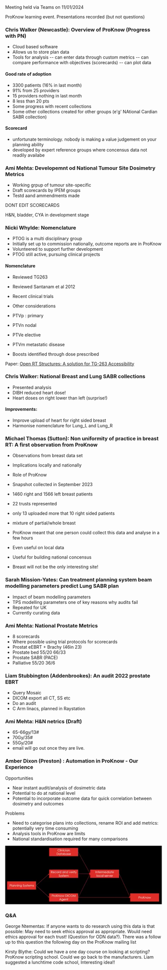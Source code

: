 Meeting held via Teams on 11/01/2024

ProKnow learning event.
Presentations recorded (but not questions)

### Chris Walker (Newcastle): Overview of ProKnow (Progress with PN)

- Cloud based software
- Allows us to store plan data
- Tools for analysis
-- can enter data through custom metrics
-- can compare performance with objectives (scorecards)
-- can plot data

#### Good rate of adoption
- 3300 patients (16% in last month)
- 91% from 25 providers
- 15 providers nothing in last month
- 8 less than 20 pts
- Some progress with recent collections
- Some other collections created for other groups (e'g' NAtional Cardian SABR collection)

#### Scorecard
- unfortunate terminology. nobody is making a value judgement on your planning ability
- developed by expert reference groups where concensus data not readily availabe

### Ami Mehta: Developemnt od National Tumour Site Dosimetry Metrics

- Working grpup of tumour site-specific 
- Draft scorecards by IPEM groups
- Testd aand ammendments made

 DONT EDIT SCORECARDS

 H&N, bladder, CYA in development stage

 ### Nicki Whylde: Nomenclature

- PTOG is a multi disciplinary group
- Initially set up to commission nationally, outcome reports are in ProKnow
- Volunteered to support further development
- PTOG still active, pursuing clinical projects

#### Nomenclature
- Reviewed TG263
- Reviewed Santanam et al 2012
- Recent clinical trials
- Other considerations

- PTVp : primary
- PTVn nodal
- PTVe elective
- PTVm metastatic disease

- Boosts identified through dose prescribed

Paper: [Open RT Structures: A solution for TG-263 Accessibility](https://pubmed.ncbi.nlm.nih.gov/37778423/)

### Chris Walker: National Breast and Lung SABR collections

- Presented analysis 
- DIBH reduced heart dose!
- Heart doses on right lower than left (surprise!)

#### Improvements:
- Improve upload of heart for right sided breast
- Harmonise nomenclature for Lung_L and Lung_R

### Michael Thomas (Sutton): Non uniformity of practice in breast RT: A first observation from ProKnow

- Observations from breast data set
- Implications locally and nationally
- Role of ProKnow

- Snapshot collected in September 2023

- 1460 right and 1566 left breast patients
- 22 trusts represented
- only 13 uploaded more that 10 right sided patients
- mixture of partial/whole breast
- ProKnow meant that one person could collect this data and analyse in a few hours
- Even useful on local data
- Useful for building national concensus
- Breast will not be the only interesting site!

### Sarah Mission-Yates: Can treatment planning system beam modelling parameters predict Lung SABR plan

- Impact of beam modelling parameters
- TPS modelling parameters one of key reasons why audits fail
- Repeated for UK
- Currently curating data

### Ami Mehta: National Prostate Metrics
- 8 scorecards
- Where possible using trial protocols for scorecards
- Prostat eEBRT + Brachy (46in 23)
- Prostate bed 55/20 66/33
- Prostate SABR (PACE)
- Palliative 55/20 36/6

### Liam Stubbington (Addenbrookes): An audit 2022 prostate EBRT
- Query Mosaic
- DICOM export all CT, SS etc
- Do an audit
- C Arm linacs, planned in Raystation

### Ami Mehta: H&N netrics (Draft)
- 65-66gy/13# 
- 70Gy/35#
- 55Gy/20# 
- email will go out once they are live.

### Amber Dixon (Preston) : Automation in ProKnow - Our Experience
Opportunities
- Near instant audit/analysis of dosimetric data
- Potential to do at national level
- Potential to incorporate outcome data for quick correlation between dosimetry and outcomes

Problems
- Need to categorise plans into collections, rename ROI and add metrics: potentially very time consuming
- Analysis tools in ProKnow are limits
- National standardisation required for many comparisons

!["Preston workflow"](images/Preston_automation.PNG)

### Q&A
George Ntementas: If anyone wants to do research using this data is that possible: May need to seek ethics approval as appropriate. Would need ethics approval for each trust! (Question for ODN data?).  There was a follow up to this question the following day on the ProKnow mailing list

Kirsty Blythe: Could we have a one day course on looking at scripting? ProKnow scripting school. Could we go back to the manufacturers. Liam suggested a lunchtime code school, Interesting idea!!



